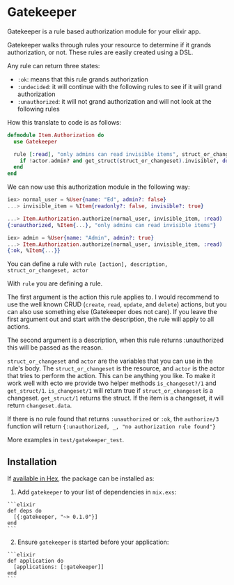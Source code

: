 # Gatekeeper

Gatekeeper is a rule based authorization module for your elixir app.

Gatekeeper walks through rules your resource to determine if it grands authorization, or not. These rules are easily created using a DSL.

Any rule can return three states:

- `:ok`: means that this rule grands authorization
- `:undecided`: it will continue with the following rules to see if it will grand authorization
- `:unauthorized`: it will not grand authorization and will not look at the following rules

How this translate to code is as follows:

```elixir
defmodule Item.Authorization do
  use Gatekeeper

  rule [:read], "only admins can read invisible items", struct_or_changeset, actor do
    if !actor.admin? and get_struct(struct_or_changeset).invisible?, do: :unauthorized, else: :ok
  end
end
```

We can now use this authorization module in the following way:
```elixir
iex> normal_user = %User{name: "Ed", admin?: false}
...> invisible_item = %Item{readonly?: false, invisible?: true}

...> Item.Authorization.authorize(normal_user, invisible_item, :read)
{:unauthorized, %Item{...}, "only admins can read invisible items"}

iex> admin = %User{name: "Admin", admin?: true}
...> Item.Authorization.authorize(normal_user, invisible_item, :read)
{:ok, %Item{...}}
```

You can define a rule with `rule [action], description, struct_or_changeset, actor`

With `rule` you are defining a rule.

The first argument is the action this rule applies to. I would recommend to use the well known CRUD (`create`, `read`, `update`, and `delete`) actions, but you can also use something else (Gatekeeper does not care). If you leave the first argument out and start with the description, the rule will apply to all actions.

The second argument is a description, when this rule returns :unauthorized this will be passed as the reason.

`struct_or_changeset` and `actor` are the variables that you can use in the rule's body. The `struct_or_changeset` is the resource, and `actor` is the actor that tries to perform the action. This can be anything you like. To make it work well with ecto we provide two helper methods `is_changeset?/1` and `get_struct/1`. `is_changeset/1` will return true if `struct_or_changeset` is a changeset. `get_struct/1` returns the struct. If the item is a changeset, it will return `changeset.data`.

If there is no rule found that returns `:unauthorized` or `:ok`, the `authorize/3` function will return `{:unauthorized, _, "no authorization rule found"}`

More examples in `test/gatekeeper_test`.

## Installation

If [available in Hex](https://hex.pm/docs/publish), the package can be installed as:

  1. Add `gatekeeper` to your list of dependencies in `mix.exs`:

    ```elixir
    def deps do
      [{:gatekeeper, "~> 0.1.0"}]
    end
    ```

  2. Ensure `gatekeeper` is started before your application:

    ```elixir
    def application do
      [applications: [:gatekeeper]]
    end
    ```
